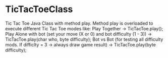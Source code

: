 # TicTacToeClass
Tic Tac Toe Java Class with method play.
Method play is overloaded to execute different Tic Tac Toe modes like:
  Play Together -> TicTacToe.play();
  Play Alone with bot (set your move (X or 0) and bot difficulty (1 - 3)) -> TicTacToe.play(char who, byte difficulty);
  Bot vs Bot (for testing all difficulty mods. If difficlty = 3 -> always draw game result) -> TicTacToe.play(byte difficulty);
